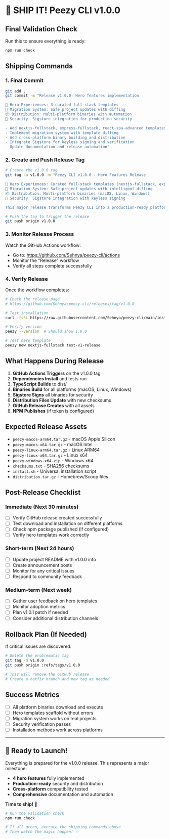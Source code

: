 # 🚀 SHIP IT! Peezy CLI v1.0.0

## Final Validation Check

Run this to ensure everything is ready:

```bash
npm run check
```

## Shipping Commands

### 1. Final Commit

```bash
git add .
git commit -m "Release v1.0.0: Hero features implementation

🚀 Hero Experiences: 3 curated full-stack templates
🔄 Migration System: Safe project updates with diffing
📦 Distribution: Multi-platform binaries with automation
🔐 Security: Sigstore integration for production security

- Add nextjs-fullstack, express-fullstack, react-spa-advanced templates
- Implement migration system with template diffing
- Add cross-platform binary building and distribution
- Integrate Sigstore for keyless signing and verification
- Update documentation and release automation"
```

### 2. Create and Push Release Tag

```bash
# Create the v1.0.0 tag
git tag -a v1.0.0 -m "Peezy CLI v1.0.0 - Hero Features Release

🚀 Hero Experiences: Curated full-stack templates (nextjs-fullstack, express-fullstack, react-spa-advanced)
🔄 Migration System: Safe project updates with intelligent diffing
📦 Distribution: Multi-platform binaries (macOS, Linux, Windows)
🔐 Security: Sigstore integration with keyless signing

This major release transforms Peezy CLI into a production-ready platform for modern development workflows."

# Push the tag to trigger the release
git push origin v1.0.0
```

### 3. Monitor Release Process

Watch the GitHub Actions workflow:

- Go to: https://github.com/Sehnya/peezy-cli/actions
- Monitor the "Release" workflow
- Verify all steps complete successfully

### 4. Verify Release

Once the workflow completes:

```bash
# Check the release page
# https://github.com/Sehnya/peezy-cli/releases/tag/v1.0.0

# Test installation
curl -fsSL https://raw.githubusercontent.com/Sehnya/peezy-cli/main/install.sh | bash

# Verify version
peezy --version  # Should show 1.0.0

# Test hero template
peezy new nextjs-fullstack test-v1-release
```

## What Happens During Release

1. **GitHub Actions Triggers** on the v1.0.0 tag
2. **Dependencies Install** and tests run
3. **TypeScript Builds** to dist/
4. **Binaries Build** for all platforms (macOS, Linux, Windows)
5. **Sigstore Signs** all binaries for security
6. **Distribution Files Update** with new checksums
7. **GitHub Release Creates** with all assets
8. **NPM Publishes** (if token is configured)

## Expected Release Assets

- `peezy-macos-arm64.tar.gz` - macOS Apple Silicon
- `peezy-macos-x64.tar.gz` - macOS Intel
- `peezy-linux-arm64.tar.gz` - Linux ARM64
- `peezy-linux-x64.tar.gz` - Linux x64
- `peezy-windows-x64.zip` - Windows x64
- `checksums.txt` - SHA256 checksums
- `install.sh` - Universal installation script
- `distribution.tar.gz` - Homebrew/Scoop files

## Post-Release Checklist

### Immediate (Next 30 minutes)

- [ ] Verify GitHub release created successfully
- [ ] Test download and installation on different platforms
- [ ] Check npm package published (if configured)
- [ ] Verify hero templates work correctly

### Short-term (Next 24 hours)

- [ ] Update project README with v1.0.0 info
- [ ] Create announcement posts
- [ ] Monitor for any critical issues
- [ ] Respond to community feedback

### Medium-term (Next week)

- [ ] Gather user feedback on hero templates
- [ ] Monitor adoption metrics
- [ ] Plan v1.0.1 patch if needed
- [ ] Consider additional distribution channels

## Rollback Plan (If Needed)

If critical issues are discovered:

```bash
# Delete the problematic tag
git tag -d v1.0.0
git push origin :refs/tags/v1.0.0

# This will remove the GitHub release
# Create a hotfix branch and new tag as needed
```

## Success Metrics

- [ ] All platform binaries download and execute
- [ ] Hero templates scaffold without errors
- [ ] Migration system works on real projects
- [ ] Security verification passes
- [ ] Installation methods work across platforms

---

## 🎯 Ready to Launch!

Everything is prepared for the v1.0.0 release. This represents a major milestone:

- **4 hero features** fully implemented
- **Production-ready** security and distribution
- **Cross-platform** compatibility tested
- **Comprehensive** documentation and automation

**Time to ship! 🚢**

```bash
# Run the validation check
npm run check

# If all green, execute the shipping commands above
# Then watch the magic happen! ✨
```
